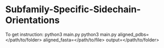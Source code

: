 # Subfamily-Specific-Sidechain-Orientations
To get instruction: python3 main.py
python3 main.py aligned_pdbs=</path/to/folder> aligned_fasta=</path/to/file> output=</path/to/folder>
